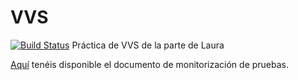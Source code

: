 # VVS
[![Build Status](https://travis-ci.org/andreu-barro/VVS.svg?branch=master)](https://travis-ci.org/andreu-barro/VVS)
Práctica de VVS de la parte de Laura

[Aquí](doc/Monitorizacion.pdf) tenéis disponible el documento de monitorización de pruebas.
